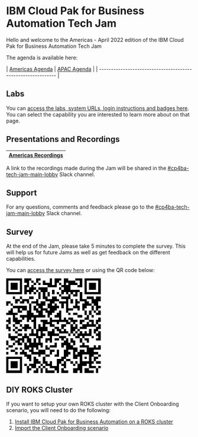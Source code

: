 # IBM Cloud Pak for Business Automation Tech Jam

Hello and welcome to the Americas - April 2022 edition of the IBM Cloud Pak for Business Automation Tech Jam

The agenda is available here:

| [Americas Agenda](/Presentations%20%26%20Recordings/Americas/April%202022/[CP4BA%20Tech%20Jam%202022.04.19]%20Americas%20Agenda.pdf) |  [APAC Agenda](/Presentations%20%26%20Recordings/Americas/April%202022/[CP4BA%20Tech%20Jam%202022.04.19]%20Americas%20Agenda.pdf) |
| ------------------------------------------------------------ |

## Labs

You can [access the labs, system URLs, login instructions and badges here](/Labs.md). You can select the capability you are interested to learn more about on that page.

## Presentations and Recordings

| [Americas Recordings](https://github.com/IBM/cp4ba-tech-jam/tree/main/Presentations%20%26%20Recordings/Americas/April%202022) |
| ------------------------------------------------------------ |

A link to the recordings made during the Jam will be shared in the [#cp4ba-tech-jam-main-lobby](https://ibm-cloudpak-partners.slack.com/archives/C03BNA8A8H4) Slack channel.

## Support

For any questions, comments and feedback please go to the [#cp4ba-tech-jam-main-lobby](https://ibm-cloudpak-partners.slack.com/archives/C03BNA8A8H4) Slack channel.

## Survey

At the end of the Jam, please take 5 minutes to complete the survey. This will help us for future Jams as well as get feedback on the different capabilities.

You can [access the survey here](https://www.surveymonkey.com/r/CP4BATechJam2022) or using the QR code below:

![Survey QR Code](survey-qrcode.png)

## DIY ROKS Cluster

If you want to setup your own ROKS cluster with the Client Onboarding scenario, you will need to do the following:

1. [Install IBM Cloud Pak for Business Automation on a ROKS cluster](https://github.com/IBM/cp4ba-rapid-deployment)
2. [Import the Client Onboarding scenario](https://github.com/IBM/cp4ba-client-onboarding-scenario)

